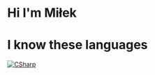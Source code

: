 # Hi I'm Miłek
# I know these languages
[![CSharp](https://img.shields.io/badge/c%23-%23239120.svg?style=for-the-badge&logo=c-sharp&logoColor=white)](https://github.com/Milek-Dev)
